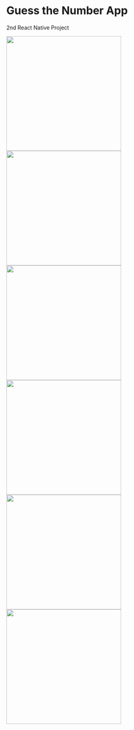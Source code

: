 # Guess the Number App


2nd React Native Project

<div>
  <img src="ReadmeImages/ss1.png" width= "300">
  <img src="ReadmeImages/ss2.png" width= "300">
<div>

<div>
  <img src="ReadmeImages/ss3.png" width= "300">
  <img src="ReadmeImages/ss4.png" width= "300">
<div>


<div>
  <img src="ReadmeImages/ss5.png" width= "300">
  <img src="ReadmeImages/ss6.png" width= "300">
<div>

